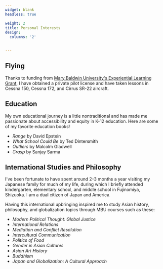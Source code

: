 ```yaml
---
widget: blank
headless: true

weight: 2
title: Personal Interests
design:
  columns: '2'
  

---
```


## Flying

Thanks to funding from [Mary Baldwin University's Experiential Learning Grant](https://marybaldwin.edu/academics/experiential-learning-grants/), I have obtained a private pilot license and have taken lessons in Cessna 150, Cessna 172, and Cirrus SR-22 aircraft.

## Education

My own educational journey is a little nontraditional and has made me passionate about accessibility and equity in K-12 education. Here are some of my favorite education books!

- _Range_ by David Epstein
- _What School Could Be_ by Ted Dintersmith
- _Outliers_ by Malcolm Gladwell
- _Grasp_ by Sanjay Sarma

## International Studies and Philosophy

I've been fortunate to have spent around 2-3 months a year visiting my Japanese family for much of my life, during which I briefly attended kindergarten, elementary school, and middle school in Fujinomiya, Shizuoka. I am a dual citizen of Japan and America.

Having this international upbringing inspired me to study Asian history, philosophy, and globalization topics through MBU courses such as these:
- _Modern Political Thought: Global Justice_
- _International Relations_
- _Mediation and Conflict Resolution_
- _Intercultural Communication_
- _Politics of Food_
- _Gender in Asian Cultures_
- _Asian Art History_
- _Buddhism_
- _Japan and Globalization: A Cultural Approach_
